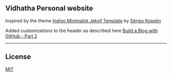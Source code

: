 ## Vidhatha Personal website

Inspired by the theme [Indigo Minimalist Jekyll Template](https://github.com/sergiokopplin/indigo) by [Sérgio Kopplin](https://github.com/sergiokopplin)

Added customizations to the header as described here [Build a Blog with GitHub - Part 2](http://www.artiannaswamy.com/build-a-github-blog-part-2#different-headers)

---
## License

[MIT](https://github.com/vidhatha/vidhatha.github.io/blob/gh-pages/LICENSE)
